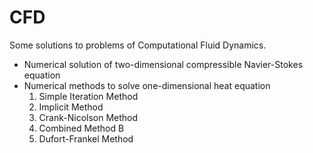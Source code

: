 # CFD
Some solutions to problems of Computational Fluid Dynamics.
* Numerical solution of two-dimensional compressible Navier-Stokes equation
* Numerical methods to solve one-dimensional heat equation
  1. Simple Iteration Method
  2. Implicit Method
  3. Crank-Nicolson Method
  4. Combined Method B
  5. Dufort-Frankel Method
